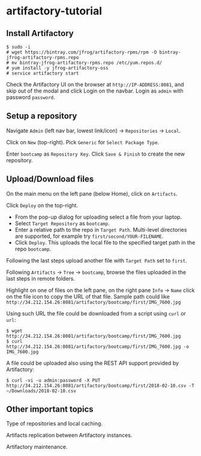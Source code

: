 # artifactory-tutorial

## Install Artifactory

```
$ sudo -i
# wget https://bintray.com/jfrog/artifactory-rpms/rpm -O bintray-jfrog-artifactory-rpms.repo
# mv bintray-jfrog-artifactory-rpms.repo /etc/yum.repos.d/
# yum install -y jfrog-artifactory-oss
# service artifactory start
```

Check the Artifactory UI on the browser at `http://IP-ADDRESS:8081`, and skip out of the modal and click Login on the navbar. Login as `admin` with password `password`.

## Setup a repository

Navigate `Admin` (left nav bar, lowest link/icon) -> `Repositories` -> `Local`.

Click on `New` (top-right). Pick `Generic` for `Select Package Type`.

Enter `bootcamp` as `Repository Key`. Click `Save & Finish` to create the new repository.

## Upload/Download files

On the main menu on the left pane (below Home), click on `Artifacts`.

Click `Deploy` on the top-right.
- From the pop-up dialog for uploading select a file from your laptop.
- Select `Target Repository` as `bootcamp`.
- Enter a relative path to the repo in `Target Path`. Multi-level directories are supported, for example try `first/second/YOUR-FILENAME`.
- Click `Deploy`. This uploads the local file to the specified target path in the repo `bootcamp`.

Following the last steps upload another file with `Target Path` set to `first`.

Following `Artifacts` -> `Tree` -> `bootcamp`, browse the files uploaded in the last steps in remote folders.

Highlight on one of files on the left pane, on the right pane `Info` -> `Name` click on the file icon to copy the URL of that file. Sample path could like `http://34.212.154.26:8081/artifactory/bootcamp/first/IMG_7600.jpg`

Using such URL the file could be downloaded from a script using `curl` or `url`:
```
$ wget http://34.212.154.26:8081/artifactory/bootcamp/first/IMG_7600.jpg
$ curl http://34.212.154.26:8081/artifactory/bootcamp/first/IMG_7600.jpg -o IMG_7600.jpg
```

A file could be uploaded also using the REST API support provided by Artifactory:
```
$ curl -vi -u admin:password -X PUT  http://34.212.154.26:8081/artifactory/bootcamp/first/2018-02-10.csv -T ~/Downloads/2018-02-10.csv
```

## Other important topics

Type of repositories and local caching.

Artifacts replication between Artifactory instances.

Artifactory maintenance.



